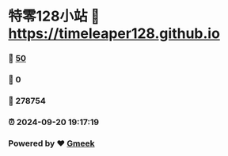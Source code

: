 # 特零128小站 :link: https://timeleaper128.github.io 
### :page_facing_up: [50](https://timeleaper128.github.io/tag.html) 
### :speech_balloon: 0 
### :hibiscus: 278754 
### :alarm_clock: 2024-09-20 19:17:19 
### Powered by :heart: [Gmeek](https://github.com/Meekdai/Gmeek)
